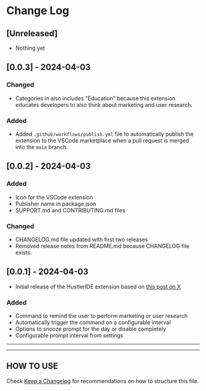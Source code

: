 # Change Log

## [Unreleased]

- Nothing yet

## [0.0.3] - 2024-04-03

### Changed

- Categories in also includes "Education" because this extension educates developers to also think about marketing and user research.

### Added

- Added `.github/workflows/publish.yml` file to automatically publish the extension to the VSCode marketplace when a pull request is merged into the `main` branch.

## [0.0.2] - 2024-04-03

### Added

- Icon for the VSCode extension
- Publisher name in package.json
- SUPPORT.md and CONTRIBUTING.md files

### Changed

- CHANGELOG.md file updated with first two releases
- Removed release notes from README.md because CHANGELOG file exists.

## [0.0.1] - 2024-04-03

- Initial release of the HustlerIDE extension based on [this post on X](https://twitter.com/AvikalpGupta/status/1775056328785858633)

### Added

- Command to remind the user to perform marketing or user research
- Automatically trigger the command on a configurable interval
- Options to snooze prompt for the day or disable completely
- Configurable prompt interval from settings

---
---

## HOW TO USE

Check [Keep a Changelog](http://keepachangelog.com/) for recommendations on how to structure this file.